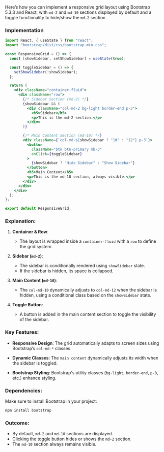 Here’s how you can implement a responsive grid layout using Bootstrap 5.3.3 and React, with `md-2` and `md-10` sections displayed by default and a toggle functionality to hide/show the `md-2` section.

### Implementation

```jsx
import React, { useState } from "react";
import "bootstrap/dist/css/bootstrap.min.css";

const ResponsiveGrid = () => {
  const [showSidebar, setShowSidebar] = useState(true);

  const toggleSidebar = () => {
    setShowSidebar(!showSidebar);
  };

  return (
    <div className="container-fluid">
      <div className="row">
        {/* Sidebar Section (md-2) */}
        {showSidebar && (
          <div className="col-md-2 bg-light border-end p-3">
            <h5>Sidebar</h5>
            <p>This is the md-2 section.</p>
          </div>
        )}

        {/* Main Content Section (md-10) */}
        <div className={`col-md-${showSidebar ? "10" : "12"} p-3`}>
          <button
            className="btn btn-primary mb-3"
            onClick={toggleSidebar}
          >
            {showSidebar ? "Hide Sidebar" : "Show Sidebar"}
          </button>
          <h5>Main Content</h5>
          <p>This is the md-10 section, always visible.</p>
        </div>
      </div>
    </div>
  );
};

export default ResponsiveGrid;
```

### Explanation:
1. **Container & Row**:
   - The layout is wrapped inside a `container-fluid` with a `row` to define the grid system.

2. **Sidebar (`md-2`)**:
   - The sidebar is conditionally rendered using `showSidebar` state.
   - If the sidebar is hidden, its space is collapsed.

3. **Main Content (`md-10`)**:
   - The `col-md-10` dynamically adjusts to `col-md-12` when the sidebar is hidden, using a conditional class based on the `showSidebar` state.

4. **Toggle Button**:
   - A button is added in the main content section to toggle the visibility of the sidebar.

### Key Features:
- **Responsive Design**:
  The grid automatically adapts to screen sizes using Bootstrap’s `col-md-*` classes.
  
- **Dynamic Classes**:
  The `main content` dynamically adjusts its width when the sidebar is toggled.

- **Bootstrap Styling**:
  Bootstrap's utility classes (`bg-light`, `border-end`, `p-3`, etc.) enhance styling.

### Dependencies:
Make sure to install Bootstrap in your project:
```bash
npm install bootstrap
```

### Outcome:
- By default, `md-2` and `md-10` sections are displayed.
- Clicking the toggle button hides or shows the `md-2` section.
- The `md-10` section always remains visible.